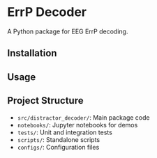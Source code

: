 # ErrP Decoder

A Python package for EEG ErrP decoding.

## Installation


## Usage


## Project Structure

- `src/distractor_decoder/`: Main package code
- `notebooks/`: Jupyter notebooks for demos
- `tests/`: Unit and integration tests
- `scripts/`: Standalone scripts
- `configs/`: Configuration files 